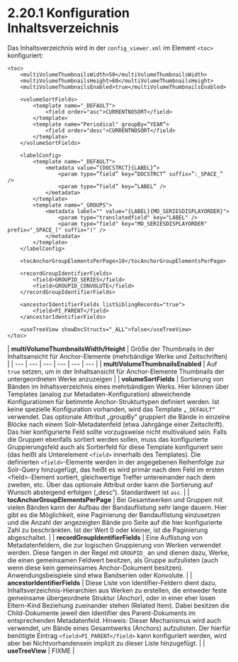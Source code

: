 # 2.20.1 Konfiguration Inhaltsverzeichnis

Das Inhaltsverzeichnis wird in der `config_viewer.xml` im Element `<toc>` konfiguriert:

```markup
<toc>
    <multiVolumeThumbnailsWidth>50</multiVolumeThumbnailsWidth>
    <multiVolumeThumbnailsHeight>60</multiVolumeThumbnailsHeight>
    <multiVolumeThumbnailsEnabled>true</multiVolumeThumbnailsEnabled>

    <volumeSortFields>
        <template name="_DEFAULT">
            <field order="asc">CURRENTNOSORT</field>
        </template>
        <template name="Periodical" groupBy=“YEAR“>
            <field order="desc">CURRENTNOSORT</field>
        </template>
    </volumeSortFields>

    <labelConfig>
        <template name="_DEFAULT">
            <metadata value=”{DOCSTRCT}{LABEL}”>
                <param type=”field” key=”DOCSTRCT” suffix=”:_SPACE_” />
                <param type=”field” key=”LABEL” />
            </metadata>
        </template>
        <template name="_GROUPS">
            <metadata label="" value="{LABEL}{MD_SERIESDISPLAYORDER}">
                <param type="translatedfield" key="LABEL" />
                <param type="field" key="MD_SERIESDISPLAYORDER" prefix="_SPACE_(" suffix=")" />
            </metadata>
        </template>
    </labelConfig>

    <tocAnchorGroupElementsPerPage>10</tocAnchorGroupElementsPerPage>

    <recordGroupIdentifierFields>
        <field>GROUPID_SERIES</field>
        <field>GROUPID_CONVOLUTE</field>
    </recordGroupIdentifierFields>

    <ancestorIdentifierFields listSiblingRecords="true">
        <field>PI_PARENT</field>
    </ancestorIdentifierFields>

    <useTreeView showDocStructs="_ALL">false</useTreeView>
</toc>
```

| **multiVolumeThumbnailsWidth/Height** | Größe der Thumbnails in der Inhaltsansicht für Anchor-Elemente \(mehrbändige Werke und Zeitschriften\) |
| --- | --- | --- | --- | --- | --- |
| **multiVolumeThumbnailsEnabled** | Auf `true` setzen, um in der Inhaltsansicht für Anchor-Elemente Thumbnails der untergeordneten Werke anzuzeigen |
| **volumeSortFields** | Sortierung von Bänden im Inhaltsverzeichnis eines mehrbändigen Werks. Hier können über Templates \(analog zur Metadaten-Konfiguration\) abweichende Konfigurationen für betimmte Anchor-Strukturtypen definiert werden. Ist keine spezielle Konfiguration vorhanden, wird das Template `„_DEFAULT“` verwendet. Das optionale Attribut „groupBy“ gruppiert die Bände in einzelne Blöcke nach einem Solr-Metadatenfeld \(etwa Jahrgänge einer Zeitschrift\). Das hier konfigurierte Feld sollte vorzugsweise nicht multivalued sein. Falls die Gruppen ebenfalls sortiert werden sollen, muss das konfigurierte Gruppierungsfeld auch als Sortierfeld  für diese Template konfiguriert sein \(das heißt als Unterelement `<field>` innerhalb des Templates\). Die definierten `<field>`-Elemente werden in der angegebenen Reihenfolge zur Solr-Query hinzugefügt, das heißt es wird primär nach dem Feld im ersten &lt;field&gt;-Element sortiert, gleichwertige Treffer untereinander nach dem zweiten, etc. Über das optionale Attribut order kann die Sortierung auf Wunsch absteigend erfolgen \(„desc“\). Standardwert ist `asc`. |
| **tocAnchorGroupElementsPerPage** | Bei Gesamtwerken und Gruppen mit vielen Bänden kann der Aufbau der Bandauflistung sehr lange dauern. Hier gibt es die Möglichkeit, eine Paginierung der Bandauflistung einzusetzen und die Anzahl der angezeigten Bände pro Seite auf die hier konfigurierte Zahl zu beschränkten. Ist der Wert 0 oder kleiner, ist die Paginierung abgeschaltet. |
| **recordGroupIdentifierFields** | Eine Auflistung von Metadatenfeldern, die zur logischen Gruppierung von Werken verwendet werden. Diese fangen in der Regel mit `GROUPID_` an und dienen dazu, Werke, die einen gemeinsamen Feldwert besitzen, als Gruppe aufzulisten \(auch wenn diese kein gemeinsames Anchor-Dokument besitzen\). Anwendungsbeispiele sind etwa Bandserien oder Konvolute. |
| **ancestorIdentifierFields** | Diese Liste von Identifier-Feldern dient dazu, Inhaltsverzeichnis-Hierarchien aus Werken zu erstellen, die entweder feste gemeinsame übergeordnete Struktur \(Anchor\), oder in einer eher losen Eltern-Kind Beziehung zueinander stehen \(Related Item\). Dabei besitzen die Child-Dokumente jeweil den Identifier des Parent-Dokuments im entsprechenden Metadatenfeld. Hinweis: Dieser Mechanismus wird auch verwendet, um Bände eines Gesamtwerks \(Anchors\) aufzulisten. Der hierfür benötigte Eintrag `<field>PI_PARENT</field>` kann konfiguriert werden, wird aber bei Nichtvorhandensein implizit zu dieser Liste hinzugefügt. |
| **useTreeView** | FIXME |



